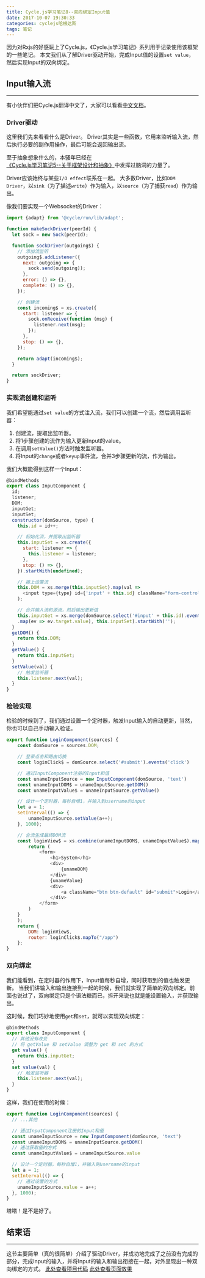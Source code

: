 ```yaml
---
title: Cycle.js学习笔记8--双向绑定Input值
date: 2017-10-07 19:30:33
categories: cyclejs哈根达斯
tags: 笔记
---
```

因为对Rxjs的好感玩上了Cycle.js，《Cycle.js学习笔记》系列用于记录使用该框架的一些笔记。
本文我们从了解Driver驱动开始，完成Input值的设置`set value`，然后实现Input的双向绑定。
<!--more-->

## Input输入流
---
有小伙伴们把Cycle.js翻译中文了，大家可以看看[中文文档](http://cyclejs.cn/)。

### Driver驱动
这里我们先来看看什么是Driver。
Driver其实是一些函数，它用来监听输入流，然后执行必要的副作用操作，最后可能会返回输出流。

至于抽象想象什么的，本骚年已经在[《Cycle.js学习笔记5--关于框架设计和抽象》](https://godbasin.github.io/2017/09/16/cyclejs-notes-5-design-and-abstraction/)中发挥过脑洞的力量了。

Driver应该始终与某些`I/O effect`联系在一起。
大多数Driver，比如`DOM Driver`，以`sink`（为了描述`write`）作为输入，以`source`（为了捕获`read`）作为输出。

像我们要实现一个Websocket的Driver：

``` js
import {adapt} from '@cycle/run/lib/adapt';

function makeSockDriver(peerId) {
  let sock = new Sock(peerId);

  function sockDriver(outgoing$) {
    // 添加流监听
    outgoing$.addListener({
      next: outgoing => {
        sock.send(outgoing));
      },
      error: () => {},
      complete: () => {},
    });

    // 创建流
    const incoming$ = xs.create({
      start: listener => {
        sock.onReceive(function (msg) {
          listener.next(msg);
        });
      },
      stop: () => {},
    });

    return adapt(incoming$);
  }

  return sockDriver;
}
```

### 实现流创建和监听
我们希望能通过`set value`的方式注入流，我们可以创建一个流，然后调用监听器：
1. 创建流，提取出监听器。
2. 将1步骤创建的流作为输入更新Input的value。
3. 在调用`setValue()`方法时触发监听器。
4. 将Input的`change`或者`keyup`事件流，合并3步骤更新的流，作为输出。

我们大概能得到这样一个Input：

``` js
@bindMethods
export class InputComponent {
  id;
  listener;
  DOM;
  inputGet;
  inputSet;
  constructor(domSource, type) {
    this.id = id++;

    // 初始化流，并提取出监听器
    this.inputSet = xs.create({
      start: listener => {
        this.listener = listener;
      },
      stop: () => {},
    }).startWith(undefined);

    // 接上设置流
    this.DOM = xs.merge(this.inputSet).map(val =>
      <input type={type} id={'input' + this.id} className="form-control" value={val} />
    );

    // 合并输入流和源流，然后输出更新值
    this.inputGet = xs.merge(domSource.select('#input' + this.id).events('keyup')
    .map(ev => ev.target.value), this.inputSet).startWith('');
  }
  getDOM() {
    return this.DOM;
  }
  getValue() {
    return this.inputGet;
  }
  setValue(val) {
    // 触发监听器
    this.listener.next(val);
  }
}
```

### 检验实现
检验的时候到了，我们通过设置一个定时器，触发Input输入的自动更新，当然，你也可以自己手动输入验证。

``` js
export function LoginComponent(sources) {
    const domSource = sources.DOM;

    // 登录点击和路由切换
    const loginClick$ = domSource.select('#submit').events('click')

    // 通过InputComponent注册的Input和值
    const unameInputSource = new InputComponent(domSource, 'text')
    const unameInputDOM$ = unameInputSource.getDOM()
    const unameInputValue$ = unameInputSource.getValue()

    // 设计一个定时器，每秒自增1，并输入到username的input
    let a = 1;
    setInterval(() => {
        unameInputSource.setValue(a++);
    }, 1000);

    // 合流生成最终DOM流
    const loginView$ = xs.combine(unameInputDOM$, unameInputValue$).map(([unameDOM, unameValue]) => {
        return (
            <form>
                <h1>System</h1>
                <div>
                    {unameDOM}
                </div>
                {unameValue}
                <div>
                    <a className="btn btn-default" id="submit">Login</a>
                </div>
            </form>
        )
    }
    );
    return {
        DOM: loginView$,
        router: loginClick$.mapTo("/app")
    };
}
```

### 双向绑定
我们能看到，在定时器的作用下，Input值每秒自增，同时获取到的值也触发更新。
当我们讲输入和输出连接到一起的时候，我们就实现了简单的双向绑定。前面也说过了，双向绑定只是个语法糖而已，拆开来说也就是能设置输入，并获取输出。

这时候，我们巧妙地使用`get`和`set`，就可以实现双向绑定：

``` js
@bindMethods
export class InputComponent {
  // 其他没有改变
  // 将 getValue 和 setValue 调整为 get 和 set 的方式
  get value() {
    return this.inputGet;
  }
  set value(val) {
    // 触发监听器
    this.listener.next(val);
  }
}
```

这样，我们在使用的时候：

``` js
export function LoginComponent(sources) {
  // ...其他

  // 通过InputComponent注册的Input和值
  const unameInputSource = new InputComponent(domSource, 'text')
  const unameInputDOM$ = unameInputSource.getDOM()
  // 通过获取值的方式
  const unameInputValue$ = unameInputSource.value

  // 设计一个定时器，每秒自增1，并输入到username的input
  let a = 1;
  setInterval(() => {
    // 通过设置的方式
    unameInputSource.value = a++;
  }, 1000);
}
```

塔嗒！是不是好了。

## 结束语
-----
这节主要简单（真的很简单）介绍了驱动Driver，并成功地完成了之前没有完成的部分，完成Input的输入，并将Input的输入和输出衔接在一起，对外呈现出一种双向绑定的方式。
[此处查看项目代码](https://github.com/godbasin/godbasin.github.io/tree/blog-codes/cyclejs-notes/8-two-way-binding)
[此处查看页面效果](http://cyclejs-notes.godbasin.com/8-two-way-binding/index.html)